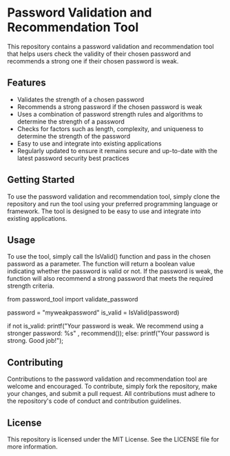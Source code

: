 # Password Validation and Recommendation Tool

This repository contains a password validation and recommendation tool that helps users check the validity of their chosen password and recommends a strong one if their chosen password is weak. 

## Features

- Validates the strength of a chosen password
- Recommends a strong password if the chosen password is weak
- Uses a combination of password strength rules and algorithms to determine the strength of a password
- Checks for factors such as length, complexity, and uniqueness to determine the strength of the password
- Easy to use and integrate into existing applications
- Regularly updated to ensure it remains secure and up-to-date with the latest password security best practices

## Getting Started

To use the password validation and recommendation tool, simply clone the repository and run the tool using your preferred programming language or framework. The tool is designed to be easy to use and integrate into existing applications.

## Usage

To use the tool, simply call the IsValid() function and pass in the chosen password as a parameter. The function will return a boolean value indicating whether the password is valid or not. If the password is weak, the function will also recommend a strong password that meets the required strength criteria.

from password_tool import validate_password

password = "myweakpassword"
is_valid = IsValid(password)

if not is_valid:
    printf("Your password is weak. We recommend using a stronger password: %s" , recommend());
else:
    printf("Your password is strong. Good job!");


## Contributing

Contributions to the password validation and recommendation tool are welcome and encouraged. To contribute, simply fork the repository, make your changes, and submit a pull request. All contributions must adhere to the repository's code of conduct and contribution guidelines.

## License

This repository is licensed under the MIT License. See the LICENSE file for more information.
